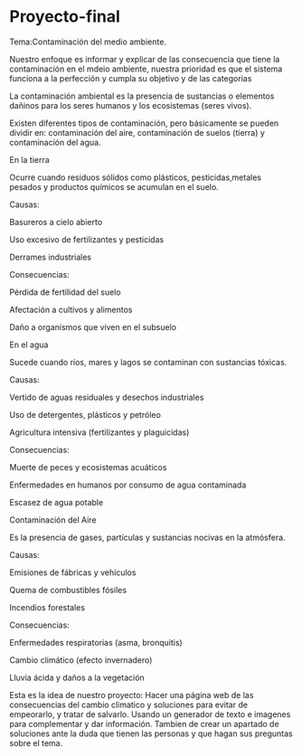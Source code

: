 # Proyecto-final
Tema:Contaminación del medio ambiente.

Nuestro enfoque es informar y explicar de las consecuencia que tiene la contaminación en el mdeio ambiente, nuestra prioridad es que el sistema funciona a la perfección y 
cumpla su objetivo y de las categorias

La contaminación ambiental es la presencia de sustancias o elementos dañinos para los seres humanos y los ecosistemas (seres vivos).

Existen diferentes tipos de contaminación, pero básicamente se pueden dividir en: contaminación del aire, contaminación de suelos (tierra) y contaminación del agua.

En la tierra

Ocurre cuando residuos sólidos como plásticos, pesticidas,metales pesados y productos químicos se acumulan en el suelo.

Causas:

Basureros a cielo abierto

Uso excesivo de fertilizantes y pesticidas

Derrames industriales

Consecuencias:

Pérdida de fertilidad del suelo

Afectación a cultivos y alimentos

Daño a organismos que viven en el subsuelo

En el agua

Sucede cuando ríos, mares y lagos se contaminan con sustancias
tóxicas.

Causas:

Vertido de aguas residuales y desechos industriales

Uso de detergentes, plásticos y petróleo

Agricultura intensiva (fertilizantes y plaguicidas)

Consecuencias:

Muerte de peces y ecosistemas acuáticos

Enfermedades en humanos por consumo de agua contaminada

Escasez de agua potable


Contaminación del Aire

Es la presencia de gases, partículas y sustancias nocivas en la atmósfera.

Causas:

Emisiones de fábricas y vehículos

Quema de combustibles fósiles

Incendios forestales

Consecuencias:

Enfermedades respiratorias
(asma, bronquitis)

Cambio climático (efecto
invernadero)

Lluvia ácida y daños a la
vegetación

Esta es la idea de nuestro proyecto:
Hacer una página web de las consecuencias del cambio climatico y soluciones para evitar de empeorarlo, y tratar de salvarlo.
Usando un generador de texto e imagenes para complementar y dar información.
Tambien de crear un apartado de soluciones ante la duda que tienen las personas y que hagan sus preguntas sobre el tema.
